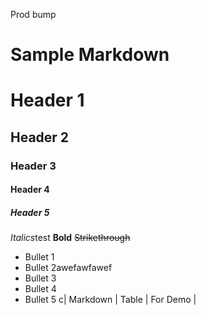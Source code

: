 Prod bump
# Sample Markdown

# Header 1
## Header 2
### Header 3
#### Header 4
##### Header 5

*Italics*test
**Bold**
~~Strikethrough~~

* Bullet 1
* Bullet 2awefawfawef
* Bullet 3
* Bullet 4
* Bullet 5
c| Markdown | Table | For Demo |